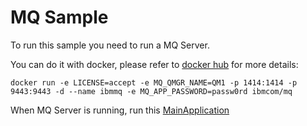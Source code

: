 # MQ Sample

To run this sample you need to run a MQ Server.

You can do it with docker, please refer to [docker hub](https://hub.docker.com/r/ibmcom/mq) for more details:

```shell
docker run -e LICENSE=accept -e MQ_QMGR_NAME=QM1 -p 1414:1414 -p 9443:9443 -d --name ibmmq -e MQ_APP_PASSWORD=passw0rd ibmcom/mq
```

When MQ Server is running, run
this [MainApplication](src/main/java/co/com/bancolombia/jms/replier/app/MainApplication.java)
